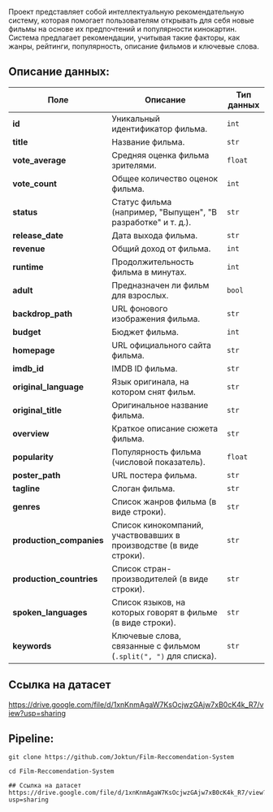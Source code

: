 Проект представляет собой интеллектуальную рекомендательную систему, которая помогает пользователям открывать для себя новые фильмы на основе их предпочтений и популярности кинокартин. Система предлагает рекомендации, учитывая такие факторы, как жанры, рейтинги, популярность, описание фильмов и ключевые слова. <br>
## Описание данных: <br>
| Поле                   | Описание                                                                 | Тип данных |
|------------------------|-------------------------------------------------------------------------|------------|
| **id**                 | Уникальный идентификатор фильма.                                       | `int`      |
| **title**              | Название фильма.                                                      | `str`      |
| **vote_average**       | Средняя оценка фильма зрителями.                                      | `float`    |
| **vote_count**         | Общее количество оценок фильма.                                       | `int`      |
| **status**             | Статус фильма (например, "Выпущен", "В разработке" и т. д.).         | `str`      |
| **release_date**       | Дата выхода фильма.                                                  | `str`      |
| **revenue**            | Общий доход от фильма.                                               | `int`      |
| **runtime**            | Продолжительность фильма в минутах.                                  | `int`      |
| **adult**              | Предназначен ли фильм для взрослых.                                  | `bool`     |
| **backdrop_path**      | URL фонового изображения фильма.                                     | `str`      |
| **budget**            | Бюджет фильма.                                                       | `int`      |
| **homepage**          | URL официального сайта фильма.                                       | `str`      |
| **imdb_id**          | IMDB ID фильма.                                                      | `str`      |
| **original_language**  | Язык оригинала, на котором снят фильм.                              | `str`      |
| **original_title**     | Оригинальное название фильма.                                       | `str`      |
| **overview**          | Краткое описание сюжета фильма.                                     | `str`      |
| **popularity**       | Популярность фильма (числовой показатель).                          | `float`    |
| **poster_path**       | URL постера фильма.                                                 | `str`      |
| **tagline**           | Слоган фильма.                                                      | `str`      |
| **genres**            | Список жанров фильма (в виде строки).                              | `str`      |
| **production_companies** | Список кинокомпаний, участвовавших в производстве (в виде строки). | `str`      |
| **production_countries** | Список стран-производителей (в виде строки).                      | `str`      |
| **spoken_languages**   | Список языков, на которых говорят в фильме (в виде строки).        | `str`      |
| **keywords**         | Ключевые слова, связанные с фильмом (`.split(", ")` для списка).   | `str`      |

## Ссылка на датасет
https://drive.google.com/file/d/1xnKnmAgaW7KsOcjwzGAjw7xB0cK4k_R7/view?usp=sharing

## Pipeline:

```commandline
git clone https://github.com/Joktun/Film-Reccomendation-System
```

```commandline
cd Film-Reccomendation-System

## Ссылка на датасет
https://drive.google.com/file/d/1xnKnmAgaW7KsOcjwzGAjw7xB0cK4k_R7/view?usp=sharing


